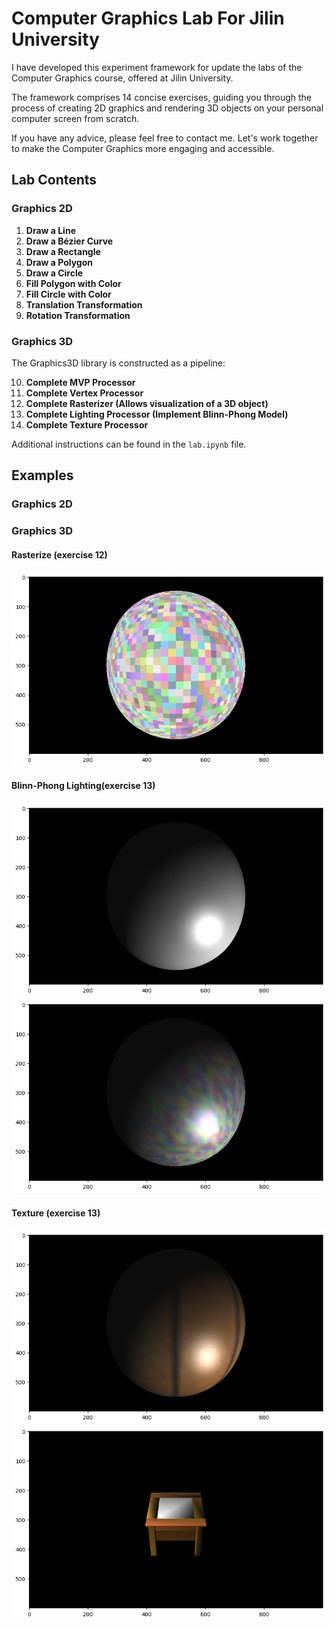 # Computer Graphics Lab For Jilin University

I have developed this experiment framework for update the labs of the Computer Graphics course, offered at Jilin University.

The framework comprises 14 concise exercises, guiding you through the process of creating 2D graphics and rendering 3D objects on your personal computer screen from scratch.

If you have any advice, please feel free to contact me. Let's work together to make the Computer Graphics more engaging and accessible.

## Lab Contents

### Graphics 2D

1.  **Draw a Line**
2.  **Draw a Bézier Curve**
3.  **Draw a Rectangle**
4.  **Draw a Polygon**
5.  **Draw a Circle**
6.  **Fill Polygon with Color**
7.  **Fill Circle with Color**
8.  **Translation Transformation**
9.  **Rotation Transformation**

### Graphics 3D

The Graphics3D library is constructed as a pipeline:

10. **Complete MVP Processor**
11. **Complete Vertex Processor**
12. **Complete Rasterizer (Allows visualization of a 3D object)**
13. **Complete Lighting Processor (Implement Blinn-Phong Model)**
14. **Complete Texture Processor**

Additional instructions can be found in the `lab.ipynb` file.

## Examples

### Graphics 2D

### Graphics 3D

#### Rasterize (exercise 12)

![](./example/rasterize.png)

#### Blinn-Phong Lighting(exercise 13)

![](./example/phong_white.png)
![](./example/phong.png)

#### Texture (exercise 13)

![](./example/texture.png)
![](./example/desk.png)
